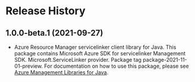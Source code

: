 # Release History

## 1.0.0-beta.1 (2021-09-27)

- Azure Resource Manager servicelinker client library for Java. This package contains Microsoft Azure SDK for servicelinker Management SDK. Microsoft.ServiceLinker provider. Package tag package-2021-11-01-preview. For documentation on how to use this package, please see [Azure Management Libraries for Java](https://aka.ms/azsdk/java/mgmt).
